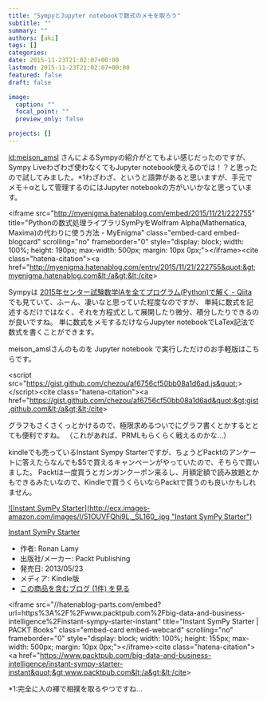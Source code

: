 ```yaml
---
title: "SympyとJupyter notebookで数式のメモを取ろう"
subtitle: ""
summary: ""
authors: [aki]
tags: []
categories: 
date: 2015-11-23T21:02:07+00:00
lastmod: 2015-11-23T21:02:07+00:00
featured: false
draft: false

image:
  caption: ""
  focal_point: ""
  preview_only: false

projects: []
---
```

[id:meison\_amsl](http://blog.hatena.ne.jp/meison_amsl/) さんによるSympyの紹介がとてもよい感じだったのですが、Sympy Liveわざわざ使わなくてもJupyter notebook使えるのでは！？と思ったので試してみました。\*1わざわざ、というと語弊があると思いますが、手元でメモ＋αとして管理するのにはJupyter notebookの方がいいかなと思っています。

&lt;iframe src=&quot;http://myenigma.hatenablog.com/embed/2015/11/21/222755&quot; title=&quot;Pythonの数式処理ライブラリSymPyをWolfram Alpha(Mathematica, Maxima)の代わりに使う方法 - MyEnigma&quot; class=&quot;embed-card embed-blogcard&quot; scrolling=&quot;no&quot; frameborder=&quot;0&quot; style=&quot;display: block; width: 100%; height: 190px; max-width: 500px; margin: 10px 0px;&quot;&gt;&lt;/iframe&gt;&lt;cite class=&quot;hatena-citation&quot;&gt;&lt;a href=&quot;http://myenigma.hatenablog.com/entry/2015/11/21/222755&quot;&gt;myenigma.hatenablog.com&lt;/a&gt;&lt;/cite&gt;

Sympyは [2015年センター試験数学IAを全てプログラム(Python)で解く - Qiita](http://qiita.com/Akai_Banana/items/b328fe0116d248127a36) でも見ていて、ふーん、凄いなと思っていた程度なのですが、 単純に数式を記述するだけではなく、それを方程式として展開したり微分、積分したりできるのが良いですね。 単に数式をメモするだけならJupyter notebookでLaTex記法で数式を書くことができます。

meison\_amslさんのものを Jupyter notebook で実行しただけのお手軽版はこちらです。

&lt;script src=&quot;https://gist.github.com/chezou/af6756cf50bb08a1d6ad.js&quot;&gt; &lt;/script&gt;&lt;cite class=&quot;hatena-citation&quot;&gt;&lt;a href=&quot;https://gist.github.com/chezou/af6756cf50bb08a1d6ad&quot;&gt;gist.github.com&lt;/a&gt;&lt;/cite&gt;

グラフもさくさくっとかけるので、極限求めるついでにグラフ書くとかするととても便利ですね。 （これがあれば、PRMLもらくらく戦えるのかな...）

kindleでも売っているInstant Sympy Starterですが、ちょうどPacktのアンケートに答えたらなんでも$5で買えるキャンペーンがやっていたので、そちらで買いました。 Packtは一度買うとガンガンクーポン来るし、月額定額で読み放題とかもできるみたいなので、Kindleで買うくらいならPacktで買うのも良いかもしれません。

[![Instant SymPy Starter](http://ecx.images-amazon.com/images/I/51OUVFQhi9L._SL160_.jpg &quot;Instant SymPy Starter&quot;)](http://www.amazon.co.jp/exec/obidos/ASIN/B00CYHB3CG/chezou-22/)

[Instant SymPy Starter](http://www.amazon.co.jp/exec/obidos/ASIN/B00CYHB3CG/chezou-22/)

- 作者: Ronan Lamy
- 出版社/メーカー: Packt Publishing
- 発売日: 2013/05/23
- メディア: Kindle版
- [この商品を含むブログ (1件) を見る](http://d.hatena.ne.jp/asin/B00CYHB3CG/chezou-22)

&lt;iframe src=&quot;//hatenablog-parts.com/embed?url=https%3A%2F%2Fwww.packtpub.com%2Fbig-data-and-business-intelligence%2Finstant-sympy-starter-instant&quot; title=&quot;Instant SymPy Starter | PACKT Books&quot; class=&quot;embed-card embed-webcard&quot; scrolling=&quot;no&quot; frameborder=&quot;0&quot; style=&quot;display: block; width: 100%; height: 155px; max-width: 500px; margin: 10px 0px;&quot;&gt;&lt;/iframe&gt;&lt;cite class=&quot;hatena-citation&quot;&gt;&lt;a href=&quot;https://www.packtpub.com/big-data-and-business-intelligence/instant-sympy-starter-instant&quot;&gt;www.packtpub.com&lt;/a&gt;&lt;/cite&gt;

\*1:完全に人の褌で相撲を取るやつですね...


